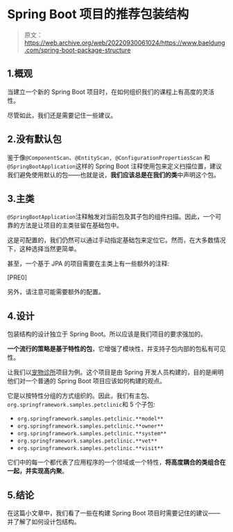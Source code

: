 # Spring Boot 项目的推荐包装结构

> 原文：<https://web.archive.org/web/20220930061024/https://www.baeldung.com/spring-boot-package-structure>

## 1.概观

当建立一个新的 Spring Boot 项目时，在如何组织我们的课程上有高度的灵活性。

尽管如此，我们还是需要记住一些建议。

## 2.没有默认包

鉴于像`@ComponentScan`、`@EntityScan, @ConfigurationPropertiesScan` 和`@SpringBootApplication`这样的 Spring Boot 注释使用包来定义扫描位置，建议我们避免使用默认的包——也就是说，**我们应该总是在我们的类**中声明这个包。

## 3.主类

`@SpringBootApplication`注释触发对当前包及其子包的组件扫描。因此，一个可靠的方法是让项目的主类驻留在基础包中。

这是可配置的，我们仍然可以通过手动指定基础包来定位它。然而，在大多数情况下，这种选择当然更简单。

甚至，一个基于 JPA 的项目需要在主类上有一些额外的注释:

[PRE0]

另外，请注意可能需要额外的配置。

## 4.设计

包装结构的设计独立于 Spring Boot。所以应该是我们项目的要求强加的。

**一个流行的策略是基于特性的包**，它增强了模块性，并支持子包内部的包私有可见性。

让我们以[宠物诊所](https://web.archive.org/web/20220908085902/https://github.com/spring-projects/spring-petclinic)项目为例。这个项目是由 Spring 开发人员构建的，目的是阐明他们对一个普通的 Spring Boot 项目应该如何构建的观点。

它是以按特性分组的方式组织的。因此，我们有主包、`org.springframework.samples.petclinic`和 5 个子包:

*   `org.springframework.samples.petclinic.**model**`
*   `org.springframework.samples.petclinic.**owner**`
*   `org.springframework.samples.petclinic.**system**`
*   `org.springframework.samples.petclinic.**vet**`
*   `org.springframework.samples.petclinic.**visit**`

它们中的每一个都代表了应用程序的一个领域或一个特性，**将高度耦合的类组合在一起，并实现高内聚**。

## 5.结论

在这篇小文章中，我们看了一些在构建 Spring Boot 项目时需要记住的建议——并了解了如何设计包结构。